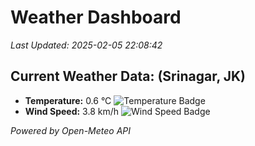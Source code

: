 
# Weather Dashboard

_Last Updated: 2025-02-05 22:08:42_

## Current Weather Data: (Srinagar, JK)
- **Temperature:** 0.6 °C ![Temperature Badge](https://img.shields.io/badge/Temperature-Low%20Temp-blue)
- **Wind Speed:** 3.8 km/h ![Wind Speed Badge](https://img.shields.io/badge/Wind%20Speed-Light%20Wind-blue)

*Powered by Open-Meteo API*
